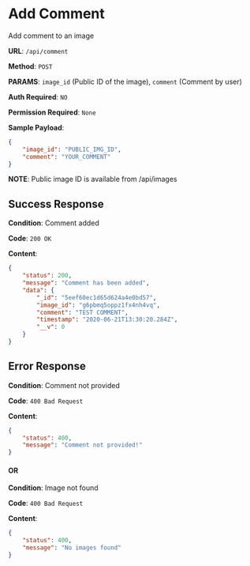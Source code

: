 # Add Comment

Add comment to an image

**URL**: `/api/comment`

**Method**: `POST`

**PARAMS**: `image_id` (Public ID of the image), `comment` (Comment by user)

**Auth Required**: `NO`

**Permission Required**: `None`

**Sample Payload**:
```json
{
    "image_id": "PUBLIC_IMG_ID", 
    "comment": "YOUR_COMMENT"
}
```
**NOTE**: Public image ID is available from /api/images


## Success Response

**Condition**: Comment added

**Code**: `200 OK`

**Content**: 

```json
{
    "status": 200,
    "message": "Comment has been added",
    "data": {
        "_id": "5eef60ec1d65d624a4e0bd57",
        "image_id": "g6pbmq5oppz1fx4nh4vq",
        "comment": "TEST COMMENT",
        "timestamp": "2020-06-21T13:30:20.284Z",
        "__v": 0
    }
}
```

## Error Response

**Condition**: Comment not provided

**Code**: `400 Bad Request`

**Content**: 

```json
{
    "status": 400,
    "message": "Comment not provided!"
}
```
#### OR 
**Condition**: Image not found

**Code**: `400 Bad Request`

**Content**: 
```json
{
    "status": 400,
    "message": "No images found"
}
```
